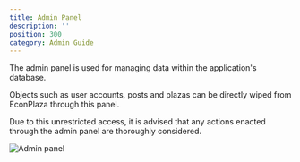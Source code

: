 ```yaml
---
title: Admin Panel
description: ''
position: 300
category: Admin Guide
---
```


The admin panel is used for managing data within the application's database. 

Objects such as user accounts, posts and plazas can be directly wiped from EconPlaza through this panel.

Due to this unrestricted access, it is advised that any actions enacted through the admin panel are thoroughly considered.

![Admin panel](/img/admin-panel.png)
